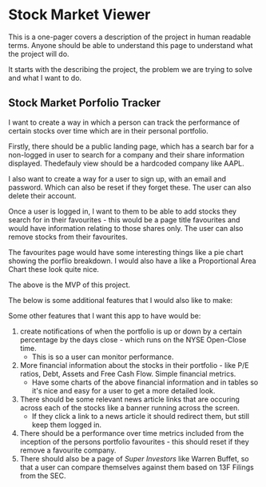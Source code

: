 # Stock Market Viewer

This is a one-pager covers a description of the project in human readable terms. Anyone should be able to understand this page to understand what the project will do. 

It starts with the describing the project, the problem we are trying to solve and what I want to do. 

## Stock Market Porfolio Tracker 

I want to create a way in which a person can track the performance of certain stocks over time which are in their personal portfolio.

Firstly, there should be a public landing page, which has a search bar for a non-logged in user to search for a company and their share information displayed. Thedefauly view should be a hardcoded company like AAPL. 

I also want to create a way for a user to sign up, with an email and password. Which can also be reset if they forget these. The user can also delete their account. 

Once a user is logged in, I want to them to be able to add stocks they search for in their favourites - this would be a page title favourites and would have information relating to those shares only. The user can also remove stocks from their favourites.

The favourites page would have some interesting things like a pie chart showing the porflio breakdown. I would also have a like a Proportional Area Chart these look quite nice. 

The above is the MVP of this project. 

The below is some additional features that I would also like to make:

Some other features that I want this app to have would be: 
1. create notifications of when the portfolio is up or down by a certain percentage by the days close - which runs on the NYSE Open-Close time. 
    - This is so a user can monitor performance. 
2. More financial information about the stocks in their portfolio - like P/E ratios, Debt, Assets and Free Cash Flow. Simple financial metrics. 
    - Have some charts of the above financial information and in tables so it's nice and easy for a user to get a more detailed look. 
3. There should be some relevant news article links that are occuring across each of the stocks like a banner running across the screen.
    - If they click a link to a news article it should redirect them, but still keep them logged in. 
4. There should be a performance over time metrics included from the inception of the persons portfolio favourites - this should reset if they remove a favourite company. 
5. There should also be a page of *Super Investors* like Warren Buffet, so that a user can compare themselves against them based on 13F Filings from the SEC. 

